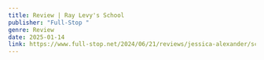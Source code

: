 ```yaml
---
title: Review | Ray Levy's School
publisher: "Full-Stop "
genre: Review
date: 2025-01-14
link: https://www.full-stop.net/2024/06/21/reviews/jessica-alexander/school-ray-levy/
---
```

